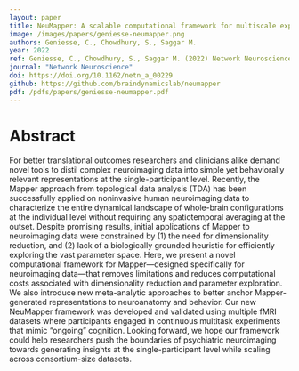 ```yaml
---
layout: paper
title: NeuMapper: A scalable computational framework for multiscale exploration of the brain\' dynamical organization
image: /images/papers/geniesse-neumapper.png
authors: Geniesse, C., Chowdhury, S., Saggar M.
year: 2022
ref: Geniesse, C., Chowdhury, S., Saggar M. (2022) Network Neuroscience
journal: "Network Neuroscience"
doi: https://doi.org/10.1162/netn_a_00229
github: https://github.com/braindynamicslab/neumapper
pdf: /pdfs/papers/geniesse-neumapper.pdf
---
```


# Abstract
For better translational outcomes researchers and clinicians alike demand novel tools to distil complex neuroimaging data into simple yet behaviorally relevant representations at the single-participant level. Recently, the Mapper approach from topological data analysis (TDA) has been successfully applied on noninvasive human neuroimaging data to characterize the entire dynamical landscape of whole-brain configurations at the individual level without requiring any spatiotemporal averaging at the outset. Despite promising results, initial applications of Mapper to neuroimaging data were constrained by (1) the need for dimensionality reduction, and (2) lack of a biologically grounded heuristic for efficiently exploring the vast parameter space. Here, we present a novel computational framework for Mapper—designed specifically for neuroimaging data—that removes limitations and reduces computational costs associated with dimensionality reduction and parameter exploration. We also introduce new meta-analytic approaches to better anchor Mapper-generated representations to neuroanatomy and behavior. Our new NeuMapper framework was developed and validated using multiple fMRI datasets where participants engaged in continuous multitask experiments that mimic “ongoing” cognition. Looking forward, we hope our framework could help researchers push the boundaries of psychiatric neuroimaging towards generating insights at the single-participant level while scaling across consortium-size datasets.
